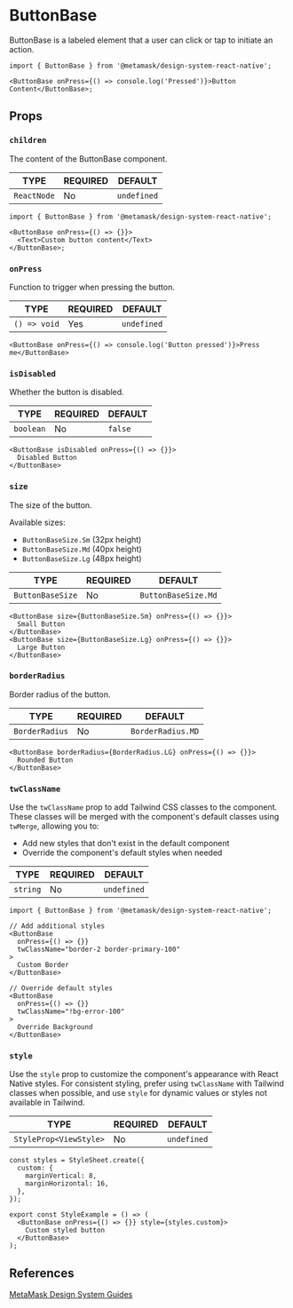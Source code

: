 # ButtonBase

ButtonBase is a labeled element that a user can click or tap to initiate an action.

```tsx
import { ButtonBase } from '@metamask/design-system-react-native';

<ButtonBase onPress={() => console.log('Pressed')}>Button Content</ButtonBase>;
```

## Props

### `children`

The content of the ButtonBase component.

| TYPE        | REQUIRED | DEFAULT     |
| ----------- | -------- | ----------- |
| `ReactNode` | No       | `undefined` |

```tsx
import { ButtonBase } from '@metamask/design-system-react-native';

<ButtonBase onPress={() => {}}>
  <Text>Custom button content</Text>
</ButtonBase>;
```

### `onPress`

Function to trigger when pressing the button.

| TYPE         | REQUIRED | DEFAULT     |
| ------------ | -------- | ----------- |
| `() => void` | Yes      | `undefined` |

```tsx
<ButtonBase onPress={() => console.log('Button pressed')}>Press me</ButtonBase>
```

### `isDisabled`

Whether the button is disabled.

| TYPE      | REQUIRED | DEFAULT |
| --------- | -------- | ------- |
| `boolean` | No       | `false` |

```tsx
<ButtonBase isDisabled onPress={() => {}}>
  Disabled Button
</ButtonBase>
```

### `size`

The size of the button.

Available sizes:

- `ButtonBaseSize.Sm` (32px height)
- `ButtonBaseSize.Md` (40px height)
- `ButtonBaseSize.Lg` (48px height)

| TYPE             | REQUIRED | DEFAULT             |
| ---------------- | -------- | ------------------- |
| `ButtonBaseSize` | No       | `ButtonBaseSize.Md` |

```tsx
<ButtonBase size={ButtonBaseSize.Sm} onPress={() => {}}>
  Small Button
</ButtonBase>
<ButtonBase size={ButtonBaseSize.Lg} onPress={() => {}}>
  Large Button
</ButtonBase>
```

### `borderRadius`

Border radius of the button.

| TYPE           | REQUIRED | DEFAULT           |
| -------------- | -------- | ----------------- |
| `BorderRadius` | No       | `BorderRadius.MD` |

```tsx
<ButtonBase borderRadius={BorderRadius.LG} onPress={() => {}}>
  Rounded Button
</ButtonBase>
```

### `twClassName`

Use the `twClassName` prop to add Tailwind CSS classes to the component. These classes will be merged with the component's default classes using `twMerge`, allowing you to:

- Add new styles that don't exist in the default component
- Override the component's default styles when needed

| TYPE     | REQUIRED | DEFAULT     |
| -------- | -------- | ----------- |
| `string` | No       | `undefined` |

```tsx
import { ButtonBase } from '@metamask/design-system-react-native';

// Add additional styles
<ButtonBase
  onPress={() => {}}
  twClassName="border-2 border-primary-100"
>
  Custom Border
</ButtonBase>

// Override default styles
<ButtonBase
  onPress={() => {}}
  twClassName="!bg-error-100"
>
  Override Background
</ButtonBase>
```

### `style`

Use the `style` prop to customize the component's appearance with React Native styles. For consistent styling, prefer using `twClassName` with Tailwind classes when possible, and use `style` for dynamic values or styles not available in Tailwind.

| TYPE                   | REQUIRED | DEFAULT     |
| ---------------------- | -------- | ----------- |
| `StyleProp<ViewStyle>` | No       | `undefined` |

```tsx
const styles = StyleSheet.create({
  custom: {
    marginVertical: 8,
    marginHorizontal: 16,
  },
});

export const StyleExample = () => (
  <ButtonBase onPress={() => {}} style={styles.custom}>
    Custom styled button
  </ButtonBase>
);
```

## References

[MetaMask Design System Guides](https://www.notion.so/MetaMask-Design-System-Guides-Design-f86ecc914d6b4eb6873a122b83c12940)
